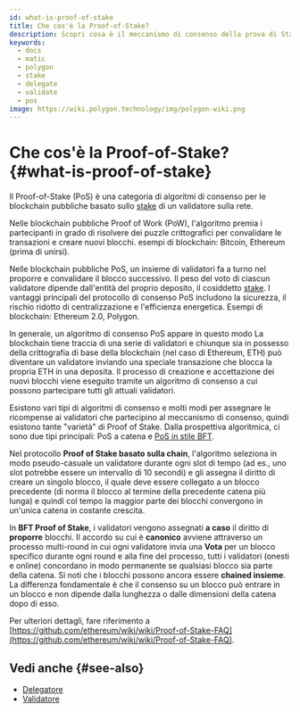 ```yaml
---
id: what-is-proof-of-stake
title: Che cos'è la Proof-of-Stake?
description: Scopri cosa è il meccanismo di consenso della prova di Stake
keywords:
  - docs
  - matic
  - polygon
  - stake
  - delegate
  - validate
  - pos
image: https://wiki.polygon.technology/img/polygon-wiki.png
---
```


# Che cos'è la Proof-of-Stake? {#what-is-proof-of-stake}

Il Proof-of-Stake (PoS) è una categoria di algoritmi di consenso per le blockchain pubbliche basato sullo [stake](/docs/maintain/glossary.md#staking) di un validatore sulla rete.

Nelle blockchain pubbliche Proof of Work (PoW), l'algoritmo premia i partecipanti in grado di risolvere dei puzzle crittografici per convalidare le transazioni e creare nuovi blocchi. esempi di blockchain: Bitcoin, Ethereum (prima di unirsi).

Nelle blockchain pubbliche PoS, un insieme di validatori fa a turno nel proporre e convalidare il blocco successivo. Il peso del voto di ciascun validatore dipende dall'entità del proprio deposito, il cosiddetto [stake](/docs/maintain/glossary.md#staking). I vantaggi principali del protocollo di consenso PoS includono la sicurezza, il rischio ridotto di centralizzazione e l'efficienza energetica. Esempi di blockchain: Ethereum 2.0, Polygon.

In generale, un algoritmo di consenso PoS appare in questo modo La blockchain tiene traccia di una serie di validatori e chiunque sia in possesso della crittografia di base della blockchain (nel caso di Ethereum, ETH) può diventare un validatore inviando una speciale transazione che blocca la propria ETH in una deposita. Il processo di creazione e accettazione dei nuovi blocchi viene eseguito tramite un algoritmo di consenso a cui possono partecipare tutti gli attuali validatori.

Esistono vari tipi di algoritmi di consenso e molti modi per assegnare le ricompense ai validatori che partecipino al meccanismo di consenso, quindi esistono tante "varietà" di Proof of Stake. Dalla prospettiva algoritmica, ci sono due tipi principali: PoS a catena e [PoS in stile BFT](https://en.wikipedia.org/wiki/Byzantine_fault_tolerance).

Nel protocollo **Proof of Stake basato sulla chain**, l'algoritmo seleziona in modo pseudo-casuale un validatore durante ogni slot di tempo (ad es., uno slot potrebbe essere un intervallo di 10 secondi) e gli assegna il diritto di creare un singolo blocco, il quale deve essere collegato a un blocco precedente (di norma il blocco al termine della precedente catena più lunga) e quindi col tempo la maggior parte dei blocchi convergono in un'unica catena in costante crescita.

In **BFT Proof of Stake**, i validatori vengono assegnati **a caso** il diritto di **proporre** blocchi. Il accordo su cui è **canonico** avviene attraverso un processo multi-round in cui ogni validatore invia una **Vota** per un blocco specifico durante ogni round e alla fine del processo, tutti i validatori (onesti e online) concordano in modo permanente se qualsiasi blocco sia parte della catena. Si noti che i blocchi possono ancora essere **chained insieme**. La differenza fondamentale è che il consenso su un blocco può entrare in un blocco e non dipende dalla lunghezza o dalle dimensioni della catena dopo di esso.

Per ulteriori dettagli, fare riferimento a [https://github.com/ethereum/wiki/wiki/Proof-of-Stake-FAQ](https://github.com/ethereum/wiki/wiki/Proof-of-Stake-FAQ).

## Vedi anche {#see-also}

* [Delegatore](/docs/maintain/glossary.md#delegator)
* [Validatore](/docs/maintain/glossary.md#validator)
